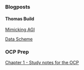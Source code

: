 ### Blogposts
#### Thomas Build

[Mimicking AGI](https://github.com/hawk0120/blog/blob/main/Building-Thomas.md)

[Data Scheme](https://github.com/hawk0120/blog/blob/main/Thomas-Build-DataScheme.md)

### OCP Prep
[Chapter 1 - Study notes for the OCP](https://github.com/hawk0120/blog/blob/main/Ch%201%20-%20Building%20Blocks.md)
